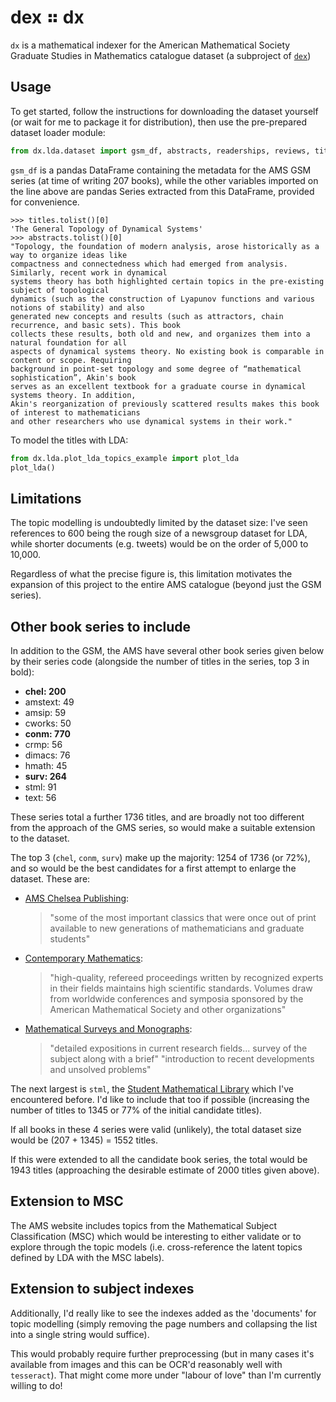 # dex ⠶ dx

`dx` is a mathematical indexer for the American Mathematical Society Graduate Studies in Mathematics
catalogue dataset (a subproject of [`dex`](https://github.com/lmmx/dex))

## Usage

To get started, follow the instructions for downloading the dataset yourself (or wait for me to
package it for distribution), then use the pre-prepared dataset loader module:

```py
from dx.lda.dataset import gsm_df, abstracts, readerships, reviews, titles
```

`gsm_df` is a pandas DataFrame containing the metadata for the AMS GSM series (at time of writing
207 books), while the other variables imported on the line above are pandas Series extracted from
this DataFrame, provided for convenience.

```
>>> titles.tolist()[0]
'The General Topology of Dynamical Systems'
>>> abstracts.tolist()[0]
"Topology, the foundation of modern analysis, arose historically as a way to organize ideas like
compactness and connectedness which had emerged from analysis. Similarly, recent work in dynamical
systems theory has both highlighted certain topics in the pre-existing subject of topological
dynamics (such as the construction of Lyapunov functions and various notions of stability) and also
generated new concepts and results (such as attractors, chain recurrence, and basic sets). This book
collects these results, both old and new, and organizes them into a natural foundation for all
aspects of dynamical systems theory. No existing book is comparable in content or scope. Requiring
background in point-set topology and some degree of “mathematical sophistication”, Akin's book
serves as an excellent textbook for a graduate course in dynamical systems theory. In addition,
Akin's reorganization of previously scattered results makes this book of interest to mathematicians
and other researchers who use dynamical systems in their work."
```

To model the titles with LDA:

```py
from dx.lda.plot_lda_topics_example import plot_lda
plot_lda()
```

## Limitations

The topic modelling is undoubtedly limited by the dataset size: I've seen references to 600 being the
rough size of a newsgroup dataset for LDA, while shorter documents (e.g. tweets) would be on the
order of 5,000 to 10,000.

Regardless of what the precise figure is, this limitation motivates the expansion of this project to
the entire AMS catalogue (beyond just the GSM series).

## Other book series to include

In addition to the GSM, the AMS have several other book series given below by their series code
(alongside the number of titles in the series, top 3 in bold):

- **chel: 200**
- amstext: 49
- amsip: 59
- cworks: 50
- **conm: 770**
- crmp: 56
- dimacs: 76
- hmath: 45
- **surv: 264**
- stml: 91
- text: 56

These series total a further 1736 titles, and are broadly not too different from the approach of
the GMS series, so would make a suitable extension to the dataset.

The top 3 (`chel`, `conm`, `surv`) make up the majority: 1254 of 1736 (or 72%), and so would be
the best candidates for a first attempt to enlarge the dataset. These are:

- [AMS Chelsea Publishing](https://bookstore.ams.org/chel):
  > "some of the most important classics
  > that were once out of print available to new generations of mathematicians and graduate students"

- [Contemporary Mathematics](https://bookstore.ams.org/conm): 
  > "high-quality, refereed proceedings
  > written by recognized experts in their fields maintains high scientific standards. Volumes draw
  > from worldwide conferences and symposia sponsored by the American Mathematical Society and other
  > organizations"

- [Mathematical Surveys and Monographs](https://bookstore.ams.org/surv):
  > "detailed expositions in current research fields... survey of the subject along with a brief"
  > "introduction to recent developments and unsolved problems"

The next largest is `stml`, the [Student Mathematical Library](https://bookstore.ams.org/stml) which I've
encountered before. I'd like to include that too if possible (increasing the number of titles
to 1345 or 77% of the initial candidate titles).

If all books in these 4 series were valid (unlikely), the total dataset size would be (207 + 1345) = 1552 titles.

If this were extended to all the candidate book series, the total would be 1943 titles (approaching
the desirable estimate of 2000 titles given above).

## Extension to MSC

The AMS website includes topics from the Mathematical Subject Classification (MSC) which would be
interesting to either validate or to explore through the topic models (i.e. cross-reference the
latent topics defined by LDA with the MSC labels).

## Extension to subject indexes

Additionally, I'd really like to see the indexes added as the 'documents' for topic modelling
(simply removing the page numbers and collapsing the list into a single string would suffice).

This would probably require further preprocessing (but in many cases it's available from images
and this can be OCR'd reasonably well with `tesseract`). That might come more under "labour of
love" than I'm currently willing to do!

